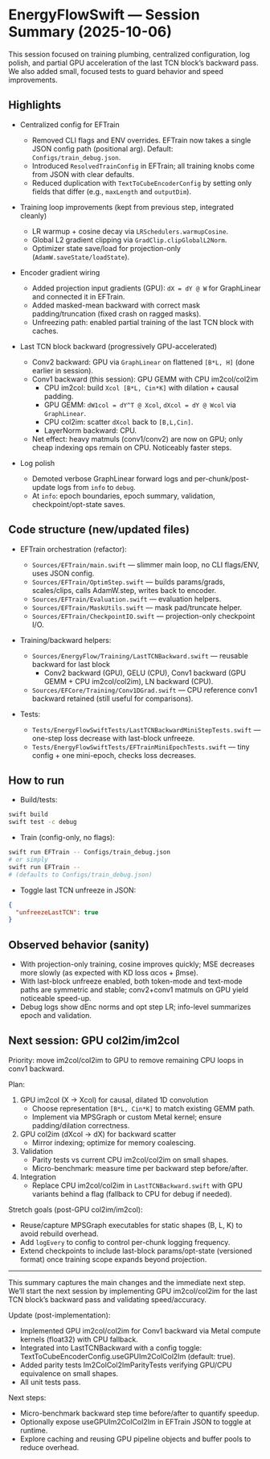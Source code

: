 # EnergyFlowSwift — Session Summary (2025-10-06)

This session focused on training plumbing, centralized configuration, log polish, and partial GPU acceleration of the last TCN block’s backward pass. We also added small, focused tests to guard behavior and speed improvements.

## Highlights

- Centralized config for EFTrain
  - Removed CLI flags and ENV overrides. EFTrain now takes a single JSON config path (positional arg). Default: `Configs/train_debug.json`.
  - Introduced `ResolvedTrainConfig` in EFTrain; all training knobs come from JSON with clear defaults.
  - Reduced duplication with `TextToCubeEncoderConfig` by setting only fields that differ (e.g., `maxLength` and `outputDim`).

- Training loop improvements (kept from previous step, integrated cleanly)
  - LR warmup + cosine decay via `LRSchedulers.warmupCosine`.
  - Global L2 gradient clipping via `GradClip.clipGlobalL2Norm`.
  - Optimizer state save/load for projection-only (`AdamW.saveState/loadState`).

- Encoder gradient wiring
  - Added projection input gradients (GPU): `dX = dY @ W` for GraphLinear and connected it in EFTrain.
  - Added masked-mean backward with correct mask padding/truncation (fixed crash on ragged masks).
  - Unfreezing path: enabled partial training of the last TCN block with caches.

- Last TCN block backward (progressively GPU-accelerated)
  - Conv2 backward: GPU via `GraphLinear` on flattened `[B*L, H]` (done earlier in session).
  - Conv1 backward (this session): GPU GEMM with CPU im2col/col2im
    - CPU im2col: build `Xcol [B*L, Cin*K]` with dilation + causal padding.
    - GPU GEMM: `dW1col = dY^T @ Xcol`, `dXcol = dY @ Wcol` via `GraphLinear`.
    - CPU col2im: scatter `dXcol` back to `[B,L,Cin]`.
    - LayerNorm backward: CPU.
  - Net effect: heavy matmuls (conv1/conv2) are now on GPU; only cheap indexing ops remain on CPU. Noticeably faster steps.

- Log polish
  - Demoted verbose GraphLinear forward logs and per-chunk/post-update logs from `info` to `debug`.
  - At `info`: epoch boundaries, epoch summary, validation, checkpoint/opt-state saves.

## Code structure (new/updated files)

- EFTrain orchestration (refactor):
  - `Sources/EFTrain/main.swift` — slimmer main loop, no CLI flags/ENV, uses JSON config.
  - `Sources/EFTrain/OptimStep.swift` — builds params/grads, scales/clips, calls AdamW.step, writes back to encoder.
  - `Sources/EFTrain/Evaluation.swift` — evaluation helpers.
  - `Sources/EFTrain/MaskUtils.swift` — mask pad/truncate helper.
  - `Sources/EFTrain/CheckpointIO.swift` — projection-only checkpoint I/O.

- Training/backward helpers:
  - `Sources/EnergyFlow/Training/LastTCNBackward.swift` — reusable backward for last block
    - Conv2 backward (GPU), GELU (CPU), Conv1 backward (GPU GEMM + CPU im2col/col2im), LN backward (CPU).
  - `Sources/EFCore/Training/Conv1DGrad.swift` — CPU reference conv1 backward retained (still useful for comparisons).

- Tests:
  - `Tests/EnergyFlowSwiftTests/LastTCNBackwardMiniStepTests.swift` — one-step loss decrease with last-block unfreeze.
  - `Tests/EnergyFlowSwiftTests/EFTrainMiniEpochTests.swift` — tiny config + one mini-epoch, checks loss decreases.

## How to run

- Build/tests:
```bash
swift build
swift test -c debug
```

- Train (config-only, no flags):
```bash
swift run EFTrain -- Configs/train_debug.json
# or simply
swift run EFTrain --
# (defaults to Configs/train_debug.json)
```

- Toggle last TCN unfreeze in JSON:
```json
{
  "unfreezeLastTCN": true
}
```

## Observed behavior (sanity)

- With projection-only training, cosine improves quickly; MSE decreases more slowly (as expected with KD loss αcos + βmse).
- With last-block unfreeze enabled, both token-mode and text-mode paths are symmetric and stable; conv2+conv1 matmuls on GPU yield noticeable speed-up.
- Debug logs show dEnc norms and opt step LR; info-level summarizes epoch and validation.

## Next session: GPU col2im/im2col

Priority: move im2col/col2im to GPU to remove remaining CPU loops in conv1 backward.

Plan:
1) GPU im2col (X → Xcol) for causal, dilated 1D convolution
   - Choose representation `[B*L, Cin*K]` to match existing GEMM path.
   - Implement via MPSGraph or custom Metal kernel; ensure padding/dilation correctness.
2) GPU col2im (dXcol → dX) for backward scatter
   - Mirror indexing; optimize for memory coalescing.
3) Validation
   - Parity tests vs current CPU im2col/col2im on small shapes.
   - Micro-benchmark: measure time per backward step before/after.
4) Integration
   - Replace CPU im2col/col2im in `LastTCNBackward.swift` with GPU variants behind a flag (fallback to CPU for debug if needed).

Stretch goals (post-GPU col2im/im2col):
- Reuse/capture MPSGraph executables for static shapes (B, L, K) to avoid rebuild overhead.
- Add `logEvery` to config to control per-chunk logging frequency.
- Extend checkpoints to include last-block params/opt-state (versioned format) once training scope expands beyond projection.

---

This summary captures the main changes and the immediate next step. We’ll start the next session by implementing GPU im2col/col2im for the last TCN block’s backward pass and validating speed/accuracy.

Update (post-implementation):
- Implemented GPU im2col/col2im for Conv1 backward via Metal compute kernels (float32) with CPU fallback.
- Integrated into LastTCNBackward with a config toggle: TextToCubeEncoderConfig.useGPUIm2ColCol2Im (default: true).
- Added parity tests Im2ColCol2ImParityTests verifying GPU/CPU equivalence on small shapes.
- All unit tests pass.

Next steps:
- Micro-benchmark backward step time before/after to quantify speedup.
- Optionally expose useGPUIm2ColCol2Im in EFTrain JSON to toggle at runtime.
- Explore caching and reusing GPU pipeline objects and buffer pools to reduce overhead.
